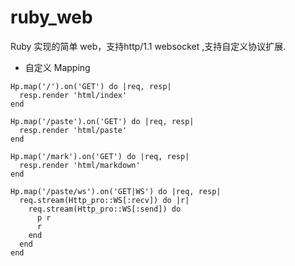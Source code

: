 # ruby_web
Ruby 实现的简单 web，支持http/1.1 websocket ,支持自定义协议扩展.
* 自定义 Mapping
```
Hp.map('/').on('GET') do |req, resp|
  resp.render 'html/index'
end

Hp.map('/paste').on('GET') do |req, resp|
  resp.render 'html/paste'
end

Hp.map('/mark').on('GET') do |req, resp|
  resp.render 'html/markdown'
end

Hp.map('/paste/ws').on('GET|WS') do |req, resp|
  req.stream(Http_pro::WS[:recv]) do |r|
    req.stream(Http_pro::WS[:send]) do
      p r
      r
    end
  end
end
```

